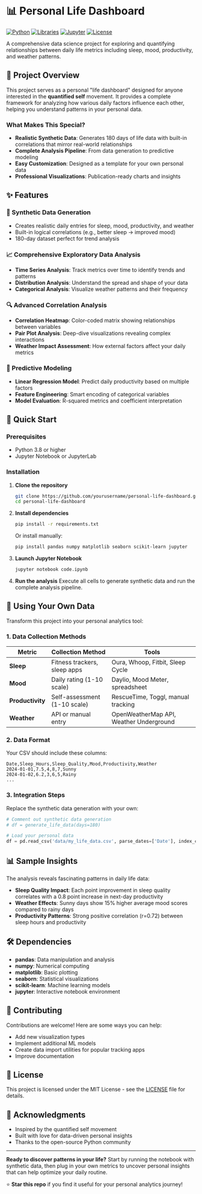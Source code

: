 # 📊 Personal Life Dashboard

[![Python](https://img.shields.io/badge/Python-3.8%2B-blue.svg)](https://www.python.org/downloads/)
[![Libraries](https://img.shields.io/badge/Libraries-Pandas%20%7C%20Seaborn%20%7C%20Scikit--learn-blueviolet.svg)](#dependencies)
[![Jupyter](https://img.shields.io/badge/Jupyter-Notebook-orange.svg)](https://jupyter.org/)
[![License](https://img.shields.io/badge/License-MIT-green.svg)](LICENSE)

A comprehensive data science project for exploring and quantifying relationships between daily life metrics including sleep, mood, productivity, and weather patterns.

## 🎯 Project Overview

This project serves as a personal "life dashboard" designed for anyone interested in the **quantified self** movement. It provides a complete framework for analyzing how various daily factors influence each other, helping you understand patterns in your personal data.

### What Makes This Special?

- **Realistic Synthetic Data**: Generates 180 days of life data with built-in correlations that mirror real-world relationships
- **Complete Analysis Pipeline**: From data generation to predictive modeling
- **Easy Customization**: Designed as a template for your own personal data
- **Professional Visualizations**: Publication-ready charts and insights

## ✨ Features

### 🔄 Synthetic Data Generation
- Creates realistic daily entries for sleep, mood, productivity, and weather
- Built-in logical correlations (e.g., better sleep → improved mood)
- 180-day dataset perfect for trend analysis

### 📈 Comprehensive Exploratory Data Analysis
- **Time Series Analysis**: Track metrics over time to identify trends and patterns
- **Distribution Analysis**: Understand the spread and shape of your data
- **Categorical Analysis**: Visualize weather patterns and their frequency

### 🔍 Advanced Correlation Analysis
- **Correlation Heatmap**: Color-coded matrix showing relationships between variables
- **Pair Plot Analysis**: Deep-dive visualizations revealing complex interactions
- **Weather Impact Assessment**: How external factors affect your daily metrics

### 🤖 Predictive Modeling
- **Linear Regression Model**: Predict daily productivity based on multiple factors
- **Feature Engineering**: Smart encoding of categorical variables
- **Model Evaluation**: R-squared metrics and coefficient interpretation

## 🚀 Quick Start

### Prerequisites
- Python 3.8 or higher
- Jupyter Notebook or JupyterLab

### Installation

1. **Clone the repository**
   ```bash
   git clone https://github.com/yourusername/personal-life-dashboard.git
   cd personal-life-dashboard
   ```

2. **Install dependencies**
   ```bash
   pip install -r requirements.txt
   ```
   
   Or install manually:
   ```bash
   pip install pandas numpy matplotlib seaborn scikit-learn jupyter
   ```

3. **Launch Jupyter Notebook**
   ```bash
   jupyter notebook code.ipynb
   ```

4. **Run the analysis**
   Execute all cells to generate synthetic data and run the complete analysis pipeline.


## 🔧 Using Your Own Data

Transform this project into your personal analytics tool:

### 1. Data Collection Methods

| Metric | Collection Method | Tools |
|--------|------------------|-------|
| **Sleep** | Fitness trackers, sleep apps | Oura, Whoop, Fitbit, Sleep Cycle |
| **Mood** | Daily rating (1-10 scale) | Daylio, Mood Meter, spreadsheet |
| **Productivity** | Self-assessment (1-10 scale) | RescueTime, Toggl, manual tracking |
| **Weather** | API or manual entry | OpenWeatherMap API, Weather Underground |

### 2. Data Format

Your CSV should include these columns:
```csv
Date,Sleep_Hours,Sleep_Quality,Mood,Productivity,Weather
2024-01-01,7.5,4,8,7,Sunny
2024-01-02,6.2,3,6,5,Rainy
...
```

### 3. Integration Steps

Replace the synthetic data generation with your own:

```python
# Comment out synthetic data generation
# df = generate_life_data(days=180)

# Load your personal data
df = pd.read_csv('data/my_life_data.csv', parse_dates=['Date'], index_col='Date')
```

## 📊 Sample Insights

The analysis reveals fascinating patterns in daily life data:

- **Sleep Quality Impact**: Each point improvement in sleep quality correlates with a 0.8 point increase in next-day productivity
- **Weather Effects**: Sunny days show 15% higher average mood scores compared to rainy days
- **Productivity Patterns**: Strong positive correlation (r=0.72) between sleep hours and productivity

## 🛠 Dependencies

- **pandas**: Data manipulation and analysis
- **numpy**: Numerical computing
- **matplotlib**: Basic plotting
- **seaborn**: Statistical visualizations
- **scikit-learn**: Machine learning models
- **jupyter**: Interactive notebook environment

## 🤝 Contributing

Contributions are welcome! Here are some ways you can help:

- Add new visualization types
- Implement additional ML models
- Create data import utilities for popular tracking apps
- Improve documentation

## 📄 License

This project is licensed under the MIT License - see the [LICENSE](LICENSE) file for details.

## 🎉 Acknowledgments

- Inspired by the quantified self movement
- Built with love for data-driven personal insights
- Thanks to the open-source Python community

---

**Ready to discover patterns in your life?** Start by running the notebook with synthetic data, then plug in your own metrics to uncover personal insights that can help optimize your daily routine.

⭐ **Star this repo** if you find it useful for your personal analytics journey!
